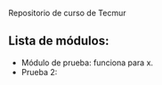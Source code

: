 Repositorio de curso de Tecmur


Lista de módulos:
-----------------

- Módulo de prueba: funciona para x.
- Prueba 2:
